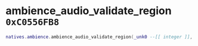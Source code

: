 # ambience_audio_validate_region `0xC0556FB8`

```lua
natives.ambience.ambience_audio_validate_region(_unk0 --[[ integer ]], _unk1 --[[ integer ]])
```